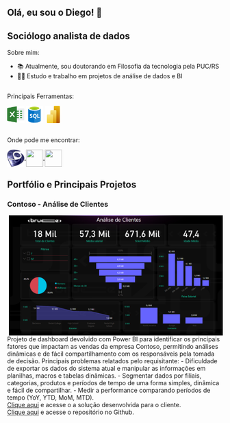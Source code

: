 ## Olá, eu sou o Diego! 👋

## Sociólogo analista de dados

Sobre mim:

- 📚 Atualmente, sou doutorando em Filosofia da tecnologia pela PUC/RS
- 👨‍💻 Estudo e trabalho em projetos de análise de dados e BI

## 

Principais Ferramentas:

<div style="display: inline_block">
  <img align="center" alt="Excel" height="40" width="40" src="https://github.com/DiegoPaim/ClientesContoso/blob/main/Imagens/excel.png?raw=true">
  <img align="center" alt="SQL" height="40" width="40" src="https://github.com/BruceFonseca/ferramentas/blob/main/logo.png?raw=true">
  <img align="center" alt="Power BI" height="40" width="40" src="https://github.com/BruceFonseca/ferramentas/blob/main/1200px-New_Power_BI_Logo.svg.png?raw=true">
</div>

<br>

  
Onde pode me encontrar:
<div style="display: inline_block">
  <a href="https://lattes.cnpq.br/7916296799109364" target="_blank">
    <img align="center" alt="" height="40" width="40" src="https://github.com/DiegoPaim/ClientesContoso/blob/main/Imagens/lattes.jpeg?raw=true">
  </a>
  <a href="https://www.linkedin.com/in/diegopaim05/" target="_blank">
    <img align="center" alt="" height="40" width="40" src="https://github.com/BruceFonseca/Portfolio/blob/main/social%20icons/linkedin.png?raw=true">
  </a>
  <a href="https://www.instagram.com/diegopaim05/" target="_blank">
    <img align="center" alt="" height="40" width="40" src="https://github.com/BruceFonseca/Portfolio/blob/main/social%20icons/instagram.png?raw=true">
  </a>
</div>

## 

## Portfólio e Principais Projetos
### Contoso - Análise de Clientes
<img align="right" width="500"  src="https://github.com/DiegoPaim/ClientesContoso/blob/main/Imagens/Power%20BI/Captura%20de%20tela%202025-02-04%20160117.png?raw=true">
Projeto de dashboard devolvido com Power BI para identificar os principais fatores que impactam as vendas da empresa Contoso, permitindo análises dinâmicas e de fácil compartilhamento com os responsáveis pela tomada de decisão.
Principais problemas relatados pelo requisitante: 
- Dificuldade de exportar os dados do sistema atual e manipular as informações em planilhas, macros e tabelas dinâmicas.
- Segmentar dados  por filiais, categorias, produtos e períodos de tempo de uma forma simples, dinâmica e fácil de compartilhar.
- Medir a performance comparando períodos de tempo (YoY, YTD, MoM, MTD).
<br>
<a href="https://app.powerbi.com/view?r=eyJrIjoiOGMyNzM3ZGItNzI4Ni00MjcwLWI5YWQtN2JmODgyZDliMWM5IiwidCI6IjQxNGU0N2Q2LTVhNGUtNDkzZS05OWJkLTUzMTYwZjJhYWY2ZiJ9" target="_blank">Clique aqui</a> e acesse o a solução desenvolvida para o cliente.
<br>
<a href="https://github.com/BruceFonseca/Contoso-Light/blob/main/README.md" target="_blank">Clique aqui</a> e acesse o repositório no Github.

<br><br>
<!--
**DiegoPaim/DiegoPaim** is a ✨ _special_ ✨ repository because its `README.md` (this file) appears on your GitHub profile.
